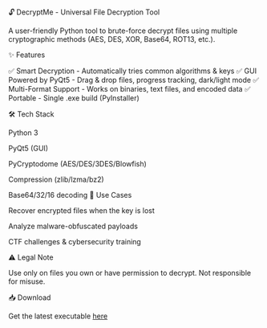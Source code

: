 🔓 DecryptMe - Universal File Decryption Tool

A user-friendly Python tool to brute-force decrypt files using multiple cryptographic methods (AES, DES, XOR, Base64, ROT13, etc.).

✨ Features

✅ Smart Decryption - Automatically tries common algorithms & keys
✅ GUI Powered by PyQt5 - Drag & drop files, progress tracking, dark/light mode
✅ Multi-Format Support - Works on binaries, text files, and encoded data
✅ Portable - Single .exe build (PyInstaller)

🛠️ Tech Stack

Python 3

PyQt5 (GUI)

PyCryptodome (AES/DES/3DES/Blowfish)

Compression (zlib/lzma/bz2)

Base64/32/16 decoding
📜 Use Cases

Recover encrypted files when the key is lost

Analyze malware-obfuscated payloads

CTF challenges & cybersecurity training

⚠️ Legal Note

Use only on files you own or have permission to decrypt. Not responsible for misuse.

📥 Download  

Get the latest executable [here](https://github.com/yourname/repo/releases)
